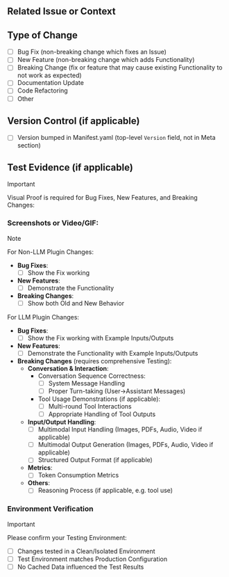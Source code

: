 ## Related Issue or Context
<!-- 
- Link related Issues if applicable: #issue_number
- Or provide Context about why this Change is needed
-->

## Type of Change
<!-- Put an `x` in all the boxes that apply -->
- [ ] Bug Fix (non-breaking change which fixes an Issue)
- [ ] New Feature (non-breaking change which adds Functionality)
- [ ] Breaking Change (fix or feature that may cause existing Functionality to not work as expected)
- [ ] Documentation Update
- [ ] Code Refactoring
- [ ] Other

## Version Control (if applicable)
- [ ] Version bumped in Manifest.yaml (top-level `Version` field, not in Meta section)
<!-- Version format: MAJOR.MINOR.PATCH
- MAJOR (0.x.x): Reserved for Major Releases with widespread Breaking Changes
- MINOR (x.0.x): For New Features or limited Breaking Changes
- PATCH (x.x.0): For backwards-compatible Bug Fixes and minor Improvements
-->

## Test Evidence (if applicable)
> [!IMPORTANT]
> Visual Proof is required for Bug Fixes, New Features, and Breaking Changes:

### Screenshots or Video/GIF:

> [!NOTE]
> For Non-LLM Plugin Changes:
> - **Bug Fixes**:
>   - [ ] Show the Fix working
> - **New Features**:
>   - [ ] Demonstrate the Functionality
> - **Breaking Changes**:
>   - [ ] Show both Old and New Behavior
>
> For LLM Plugin Changes:
> - **Bug Fixes**:
>   - [ ] Show the Fix working with Example Inputs/Outputs
> - **New Features**:
>   - [ ] Demonstrate the Functionality with Example Inputs/Outputs
> - **Breaking Changes** (requires comprehensive Testing):
>   - **Conversation & Interaction**:
>     - Conversation Sequence Correctness:
>       - [ ] System Message Handling
>       - [ ] Proper Turn-taking (User→Assistant Messages)
>     - Tool Usage Demonstrations (if applicable):
>       - [ ] Multi-round Tool Interactions
>       - [ ] Appropriate Handling of Tool Outputs
>   - **Input/Output Handling**:
>     - [ ] Multimodal Input Handling (Images, PDFs, Audio, Video if applicable)
>     - [ ] Multimodal Output Generation (Images, PDFs, Audio, Video if applicable)
>     - [ ] Structured Output Format (if applicable)
>   - **Metrics**:
>     - [ ] Token Consumption Metrics
>   - **Others**:
>     - [ ] Reasoning Process (if applicable, e.g. tool use)

### Environment Verification
> [!IMPORTANT]
> Please confirm your Testing Environment:
- [ ] Changes tested in a Clean/Isolated Environment
- [ ] Test Environment matches Production Configuration
- [ ] No Cached Data influenced the Test Results 